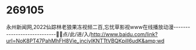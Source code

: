 # 269105
永州新闻网,2022仙踪林老狼果冻视频二百,忘忧草影视www在线播放动漫----------------------------📱📱点/此/进/入/http://www.baidu.com/link?url=NoK8PT47PahMhFH8Vie_jnciyIKNTTtVBQKpill6udK&amp;wd
